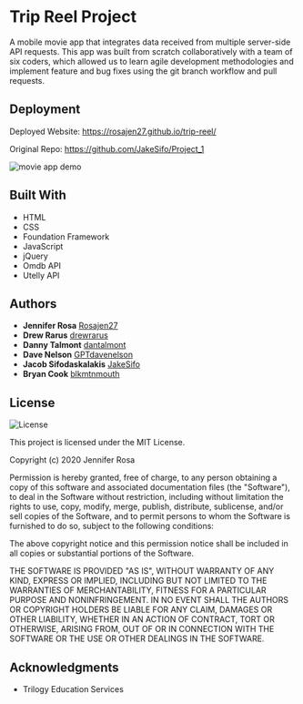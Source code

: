 # Trip Reel Project

A mobile movie app that integrates data received from multiple server-side API requests. This app was built from scratch collaboratively with a team of six coders, which allowed us to learn agile development methodologies and implement feature and bug fixes using the git branch workflow and pull requests.

## Deployment

Deployed Website: https://rosajen27.github.io/trip-reel/

Original Repo: https://github.com/JakeSifo/Project_1

![movie app demo](TripReelGIF.gif)

## Built With

  - HTML
  - CSS
  - Foundation Framework
  - JavaScript
  - jQuery
  - Omdb API
  - Utelly API

## Authors

  - **Jennifer Rosa**
    [Rosajen27](https://rosajen27.github.io/)
  - **Drew Rarus**
    [drewrarus](https://github.com/drewrarus)
  - **Danny Talmont**
    [dantalmont](https://github.com/dantalmont)
  - **Dave Nelson**
    [GPTdavenelson](https://github.com/GPTdavenelson)
  - **Jacob Sifodaskalakis**
    [JakeSifo](https://github.com/JakeSifo)
  - **Bryan Cook**
    [blkmtnmouth](https://github.com/blkmtnmouth)


## License

![License](https://img.shields.io/badge/license-MIT%20License-blue.svg)

This project is licensed under the MIT License.

Copyright (c) 2020 Jennifer Rosa

Permission is hereby granted, free of charge, to any person obtaining a copy
of this software and associated documentation files (the "Software"), to deal
in the Software without restriction, including without limitation the rights
to use, copy, modify, merge, publish, distribute, sublicense, and/or sell
copies of the Software, and to permit persons to whom the Software is
furnished to do so, subject to the following conditions:

The above copyright notice and this permission notice shall be included in all
copies or substantial portions of the Software.

THE SOFTWARE IS PROVIDED "AS IS", WITHOUT WARRANTY OF ANY KIND, EXPRESS OR
IMPLIED, INCLUDING BUT NOT LIMITED TO THE WARRANTIES OF MERCHANTABILITY,
FITNESS FOR A PARTICULAR PURPOSE AND NONINFRINGEMENT. IN NO EVENT SHALL THE
AUTHORS OR COPYRIGHT HOLDERS BE LIABLE FOR ANY CLAIM, DAMAGES OR OTHER
LIABILITY, WHETHER IN AN ACTION OF CONTRACT, TORT OR OTHERWISE, ARISING FROM,
OUT OF OR IN CONNECTION WITH THE SOFTWARE OR THE USE OR OTHER DEALINGS IN THE
SOFTWARE.

## Acknowledgments

  - Trilogy Education Services
